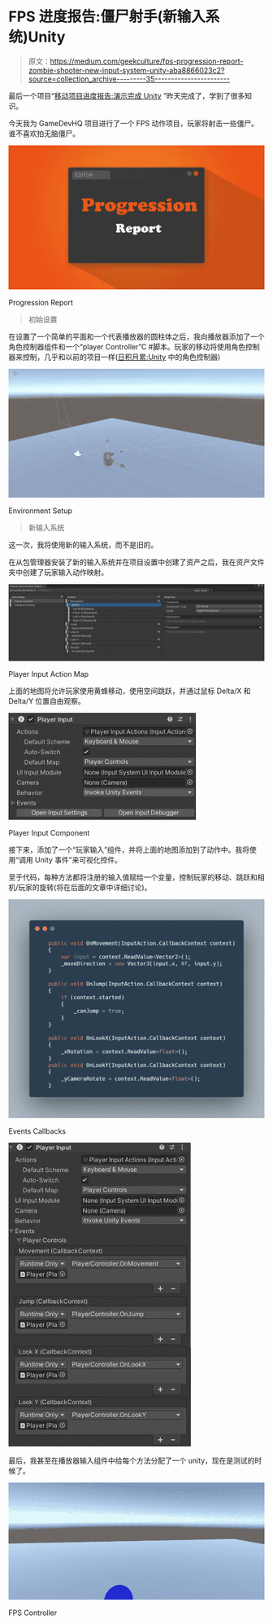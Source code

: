 # FPS 进度报告:僵尸射手(新输入系统)Unity

> 原文：<https://medium.com/geekculture/fps-progression-report-zombie-shooter-new-input-system-unity-aba8866023c2?source=collection_archive---------35----------------------->

最后一个项目“[移动项目进度报告:演示完成 Unity](/nerd-for-tech/mobile-project-progression-report-demo-finished-unity-1063198236f1) ”昨天完成了，学到了很多知识。

今天我为 GameDevHQ 项目进行了一个 FPS 动作项目，玩家将射击一些僵尸。谁不喜欢拍无脑僵尸。

![](img/da8f0a532655a8ade5930cdfbd89303c.png)

Progression Report

> 初始设置

在设置了一个简单的平面和一个代表播放器的圆柱体之后，我向播放器添加了一个角色控制器组件和一个“player Controller”C #脚本。玩家的移动将使用角色控制器来控制，几乎和以前的项目一样([日积月累:Unity](/codex/tip-of-the-day-character-controller-in-unity-4516644f695) 中的角色控制器)

![](img/74909cd0618940f398f2861e3621d316.png)

Environment Setup

> 新输入系统

这一次，我将使用新的输入系统，而不是旧的。

在从包管理器安装了新的输入系统并在项目设置中创建了资产之后，我在资产文件夹中创建了玩家输入动作映射。

![](img/929f19e5c3266beed94d251b14751b2f.png)

Player Input Action Map

上面的地图将允许玩家使用黄蜂移动，使用空间跳跃，并通过鼠标 Delta/X 和 Delta/Y 位置自由观察。

![](img/24c4ba257808240cb9d135c51f7bbb79.png)

Player Input Component

接下来，添加了一个“玩家输入”组件，并将上面的地图添加到了动作中。我将使用“调用 Unity 事件”来可视化控件。

至于代码，每种方法都将注册的输入值赋给一个变量，控制玩家的移动、跳跃和相机/玩家的旋转(将在后面的文章中详细讨论)。

![](img/e6886454e762720a1dd9b41d0c49f794.png)

Events Callbacks

![](img/be76d7aa73cc7280e2bc47e382b83e74.png)

最后，我甚至在播放器输入组件中给每个方法分配了一个 unity，现在是测试的时候了。

![](img/2557ea26cf482363df768d8743eeeecc.png)

FPS Controller